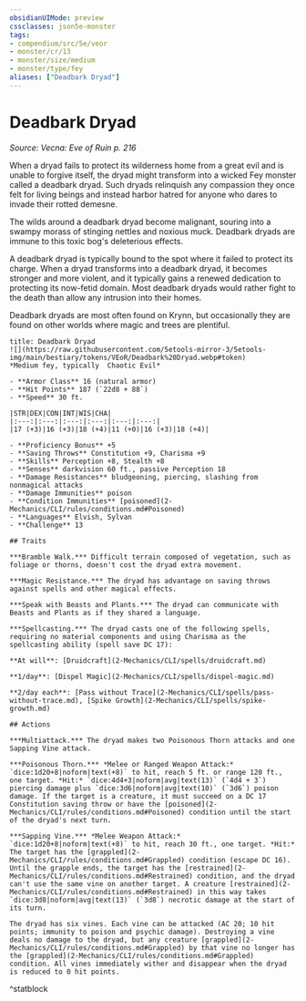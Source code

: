 ```yaml
---
obsidianUIMode: preview
cssclasses: json5e-monster
tags:
- compendium/src/5e/veor
- monster/cr/13
- monster/size/medium
- monster/type/fey
aliases: ["Deadbark Dryad"]
---
```

# Deadbark Dryad
*Source: Vecna: Eve of Ruin p. 216*  

When a dryad fails to protect its wilderness home from a great evil and is unable to forgive itself, the dryad might transform into a wicked Fey monster called a deadbark dryad. Such dryads relinquish any compassion they once felt for living beings and instead harbor hatred for anyone who dares to invade their rotted demesne.

The wilds around a deadbark dryad become malignant, souring into a swampy morass of stinging nettles and noxious muck. Deadbark dryads are immune to this toxic bog's deleterious effects.

A deadbark dryad is typically bound to the spot where it failed to protect its charge. When a dryad transforms into a deadbark dryad, it becomes stronger and more violent, and it typically gains a renewed dedication to protecting its now-fetid domain. Most deadbark dryads would rather fight to the death than allow any intrusion into their homes.

Deadbark dryads are most often found on Krynn, but occasionally they are found on other worlds where magic and trees are plentiful.

```ad-statblock
title: Deadbark Dryad
![](https://raw.githubusercontent.com/5etools-mirror-3/5etools-img/main/bestiary/tokens/VEoR/Deadbark%20Dryad.webp#token)
*Medium fey, typically  Chaotic Evil*

- **Armor Class** 16 (natural armor)
- **Hit Points** 187 (`22d8 + 88`)
- **Speed** 30 ft.

|STR|DEX|CON|INT|WIS|CHA|
|:---:|:---:|:---:|:---:|:---:|:---:|
|17 (+3)|16 (+3)|18 (+4)|11 (+0)|16 (+3)|18 (+4)|

- **Proficiency Bonus** +5
- **Saving Throws** Constitution +9, Charisma +9
- **Skills** Perception +8, Stealth +8
- **Senses** darkvision 60 ft., passive Perception 18
- **Damage Resistances** bludgeoning, piercing, slashing from nonmagical attacks
- **Damage Immunities** poison
- **Condition Immunities** [poisoned](2-Mechanics/CLI/rules/conditions.md#Poisoned)
- **Languages** Elvish, Sylvan
- **Challenge** 13

## Traits

***Bramble Walk.*** Difficult terrain composed of vegetation, such as foliage or thorns, doesn't cost the dryad extra movement.

***Magic Resistance.*** The dryad has advantage on saving throws against spells and other magical effects.

***Speak with Beasts and Plants.*** The dryad can communicate with Beasts and Plants as if they shared a language.

***Spellcasting.*** The dryad casts one of the following spells, requiring no material components and using Charisma as the spellcasting ability (spell save DC 17):

**At will**: [Druidcraft](2-Mechanics/CLI/spells/druidcraft.md)

**1/day**: [Dispel Magic](2-Mechanics/CLI/spells/dispel-magic.md)

**2/day each**: [Pass without Trace](2-Mechanics/CLI/spells/pass-without-trace.md), [Spike Growth](2-Mechanics/CLI/spells/spike-growth.md)

## Actions

***Multiattack.*** The dryad makes two Poisonous Thorn attacks and one Sapping Vine attack.

***Poisonous Thorn.*** *Melee or Ranged Weapon Attack:* `dice:1d20+8|noform|text(+8)` to hit, reach 5 ft. or range 120 ft., one target. *Hit:* `dice:4d4+3|noform|avg|text(13)` (`4d4 + 3`) piercing damage plus `dice:3d6|noform|avg|text(10)` (`3d6`) poison damage. If the target is a creature, it must succeed on a DC 17 Constitution saving throw or have the [poisoned](2-Mechanics/CLI/rules/conditions.md#Poisoned) condition until the start of the dryad's next turn.

***Sapping Vine.*** *Melee Weapon Attack:* `dice:1d20+8|noform|text(+8)` to hit, reach 30 ft., one target. *Hit:* The target has the [grappled](2-Mechanics/CLI/rules/conditions.md#Grappled) condition (escape DC 16). Until the grapple ends, the target has the [restrained](2-Mechanics/CLI/rules/conditions.md#Restrained) condition, and the dryad can't use the same vine on another target. A creature [restrained](2-Mechanics/CLI/rules/conditions.md#Restrained) in this way takes `dice:3d8|noform|avg|text(13)` (`3d8`) necrotic damage at the start of its turn.

The dryad has six vines. Each vine can be attacked (AC 20; 10 hit points; immunity to poison and psychic damage). Destroying a vine deals no damage to the dryad, but any creature [grappled](2-Mechanics/CLI/rules/conditions.md#Grappled) by that vine no longer has the [grappled](2-Mechanics/CLI/rules/conditions.md#Grappled) condition. All vines immediately wither and disappear when the dryad is reduced to 0 hit points.
```
^statblock